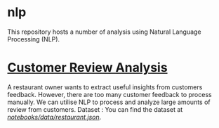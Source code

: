 # nlp
This repository hosts a number of analysis using Natural Language Processing (NLP).

# [Customer Review Analysis](notebooks/data/CustomerReviewAnalysis.ipynb)
A restaurant owner wants to extract useful insights from customers feedback.
However, there are too many customer feedback to process manually.
We can utilise NLP to process and analyze large amounts of review from customers.
Dataset : You can find the dataset at [*notebooks/data/restaurant.json*](notebooks/data/restaurant.json).<br>

